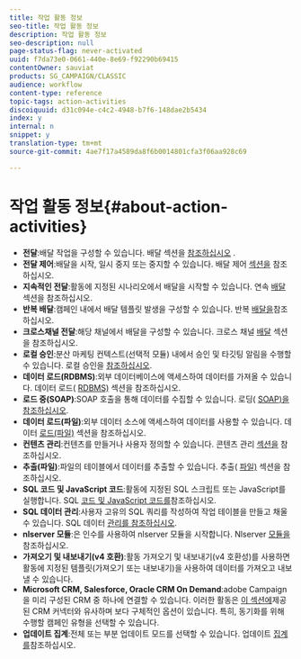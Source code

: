 ```yaml
---
title: 작업 활동 정보
seo-title: 작업 활동 정보
description: 작업 활동 정보
seo-description: null
page-status-flag: never-activated
uuid: f7da73e0-0661-440e-8e69-f92290b69415
contentOwner: sauviat
products: SG_CAMPAIGN/CLASSIC
audience: workflow
content-type: reference
topic-tags: action-activities
discoiquuid: d31c094e-c4c2-4948-b7f6-148dae2b5434
index: y
internal: n
snippet: y
translation-type: tm+mt
source-git-commit: 4ae7f17a4589da8f6b0014801cfa3f06aa928c69

---
```



# 작업 활동 정보{#about-action-activities}

* **전달**:배달 작업을 구성할 수 있습니다. 배달 섹션을 [참조하십시오](../../workflow/using/delivery.md) .
* **전달 제어**:배달을 시작, 일시 중지 또는 중지할 수 있습니다. 배달 제어 [섹션을](../../workflow/using/delivery-control.md) 참조하십시오.
* **지속적인 전달**:활동에 지정된 시나리오에서 배달을 시작할 수 있습니다. 연속 [배달](../../workflow/using/continuous-delivery.md) 섹션을 참조하십시오.
* **반복 배달**:캠페인 내에서 배달 템플릿 발생을 구성할 수 있습니다. 반복 [배달을](../../workflow/using/recurring-delivery.md)참조하십시오.
* **크로스채널 전달**:해당 채널에서 배달을 구성할 수 있습니다. 크로스 채널 [배달](../../workflow/using/cross-channel-deliveries.md) 섹션을 참조하십시오.
* **로컬 승인**:분산 마케팅 컨텍스트(선택적 모듈) 내에서 승인 및 타깃팅 알림을 수행할 수 있습니다. 로컬 승인을 [참조하십시오](../../workflow/using/local-approval.md).
* **데이터 로드(RDBMS)**:외부 데이터베이스에 액세스하여 데이터를 가져올 수 있습니다. 데이터 로드( [RDBMS)](../../workflow/using/data-loading--rdbms-.md) 섹션을 참조하십시오.
* **로드 중(SOAP)**:SOAP 호출을 통해 데이터를 수집할 수 있습니다. 로딩( [SOAP)을 참조하십시오](../../workflow/using/loading--soap-.md).
* **데이터 로드(파일)**:외부 데이터 소스에 액세스하여 데이터를 사용할 수 있습니다. 데이터 [로드(파일)](../../workflow/using/data-loading--file-.md) 섹션을 참조하십시오.
* **컨텐츠 관리**:컨텐츠를 만들거나 사용자 정의할 수 있습니다. 콘텐츠 관리 [섹션을](../../workflow/using/content-management.md) 참조하십시오.
* **추출(파일)**:파일의 테이블에서 데이터를 추출할 수 있습니다. 추출( [파일)](../../workflow/using/extraction--file-.md) 섹션을 참조하십시오.
* **SQL 코드 및 JavaScript 코드**:활동에 지정된 SQL 스크립트 또는 JavaScript를 실행합니다. SQL [코드 및 JavaScript 코드를](../../workflow/using/sql-code-and-javascript-code.md)참조하십시오.
* **SQL 데이터 관리**:사용자 고유의 SQL 쿼리를 작성하여 작업 테이블을 만들고 채울 수 있습니다. SQL 데이터 [관리를 참조하십시오](../../workflow/using/sql-data-management.md).
* **nlserver 모듈**:은 인수를 사용하여 nlserver 모듈을 시작합니다. Nlserver [모듈을](../../workflow/using/nlserver-module.md)참조하십시오.
* **가져오기 및 내보내기(v4 호환)**:활동 가져오기 및 내보내기(v4 호환성)를 사용하면 활동에 지정된 템플릿(가져오기 또는 내보내기)을 사용하여 데이터를 가져오고 내보낼 수 있습니다.
* **Microsoft CRM, Salesforce, Oracle CRM On Demand**:adobe Campaign을 미리 구성된 CRM 중 하나에 연결할 수 있습니다. 이러한 활동은 [이 섹션에](../../workflow/using/crm-connector.md)제공된 CRM 커넥터와 유사하며 보다 구체적인 옵션이 있습니다. 특히, 동기화를 위해 수행할 캠페인 유형을 선택할 수 있습니다.
* **업데이트 집계**:전체 또는 부분 업데이트 모드를 선택할 수 있습니다. 업데이트 [집계를](../../workflow/using/update-aggregate.md)참조하십시오.
